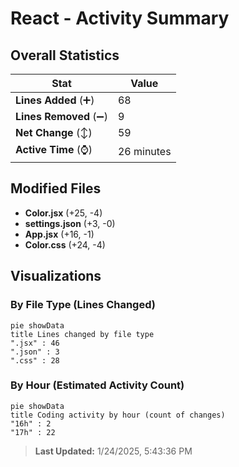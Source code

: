 # React - Activity Summary 

## Overall Statistics

| Stat                   | Value                                                             |
| ---------------------- | ----------------------------------------------------------------- |
| **Lines Added** (➕)   | 68                                          |
| **Lines Removed** (➖) | 9                                        |
| **Net Change** (↕)    | 59                |
| **Active Time** (⌚)   | 26 minutes |


## Modified Files
- **Color.jsx** (+25, -4)
- **settings.json** (+3, -0)
- **App.jsx** (+16, -1)
- **Color.css** (+24, -4)

## Visualizations

### By File Type (Lines Changed)

```mermaid
pie showData
title Lines changed by file type
".jsx" : 46
".json" : 3
".css" : 28
```

### By Hour (Estimated Activity Count)

```mermaid
pie showData
title Coding activity by hour (count of changes)
"16h" : 2
"17h" : 22
```


> **Last Updated:** 1/24/2025, 5:43:36 PM